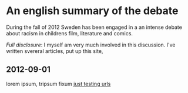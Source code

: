 An english summary of the debate
================================

During the fall of 2012 Sweden has been engaged in a an intense debate about racism in childrens film, literature and comics. 


_Full disclosure_: I myself am very much involved in this discussion. I've written svereral articles, put up this site, 

2012-09-01
----------

lorem ipsum, tripsum fixum [just testing urls](http://www.kth.se/)
